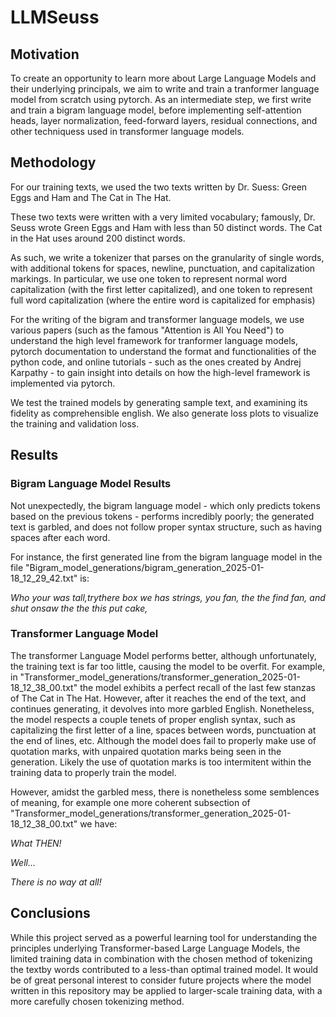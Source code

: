 # LLMSeuss
## Motivation
To create an opportunity to learn more about Large Language Models and their underlying principals, we aim to write and train a tranformer language model from scratch using pytorch. As an intermediate step, we first write and train a bigram language model, before implementing self-attention heads, layer normalization, feed-forward layers, residual connections, and other techniquess used in transformer language models.

## Methodology
For our training texts, we used the two texts written by Dr. Suess: Green Eggs and Ham and The Cat in The Hat.

These two texts were written with a very limited vocabulary; famously, Dr. Seuss wrote Green Eggs and Ham with less than 50 distinct words. The Cat in the Hat uses around 200 distinct words.

As such, we write a tokenizer that parses on the granularity of single words, with additional tokens for spaces, newline, punctuation, and capitalization markings. In particular, we use one token to represent normal word capitalization (with the first letter capitalized), and one token to represent full word capitalization (where the entire word is capitalized for emphasis)

For the writing of the bigram and transformer language models, we use various papers (such as the famous "Attention is All You Need") to understand the high level framework for tranformer language models, pytorch documentation to understand the format and functionalities of the python code, and online tutorials - such as the ones created by Andrej Karpathy - to gain insight into details on how the high-level framework is implemented via pytorch.

We test the trained models by generating sample text, and examining its fidelity as comprehensible english. We also generate loss plots to visualize the training and validation loss.

## Results

### Bigram Language Model Results
Not unexpectedly, the bigram language model - which only predicts tokens based on the previous tokens - performs incredibly poorly; the generated text is garbled, and does not follow proper syntax structure, such as having spaces after each word.

For instance, the first generated line from the bigram language model in the file "Bigram_model_generations/bigram_generation_2025-01-18_12_29_42.txt" is:

*Who your was tall,trythere box we has strings, you fan, the the find fan, and shut onsaw the the this put cake,*

### Transformer Language Model
The transformer Language Model performs better, although unfortunately, the training text is far too little, causing the model to be overfit. For example, in "Transformer_model_generations/transformer_generation_2025-01-18_12_38_00.txt" the model exhibits a perfect recall of the last few stanzas of The Cat in The Hat. However, after it reaches the end of the text, and continues generating, it devolves into more garbled English. Nonetheless, the model respects a couple tenets of proper english syntax, such as capitalizing the first letter of a line, spaces between words, punctuation at the end of lines, etc. Although the model does fail to properly make use of quotation marks, with unpaired quotation marks being seen in the generation. Likely the use of quotation marks is too intermitent within the training data to properly train the model.

However, amidst the garbled mess, there is nonetheless some semblences of meaning, for example one more coherent subsection of "Transformer_model_generations/transformer_generation_2025-01-18_12_38_00.txt" we have:

*What THEN!*

*Well...*

*There is no way at all!*

## Conclusions
While this project served as a powerful learning tool for understanding the principles underlying Transformer-based Large Language Models, the limited training data in combination with the chosen method of tokenizing the textby words contributed to a less-than optimal trained model. It would be of great personal interest to consider future projects where the model written in this repository may be applied to larger-scale training data, with a more carefully chosen tokenizing method.